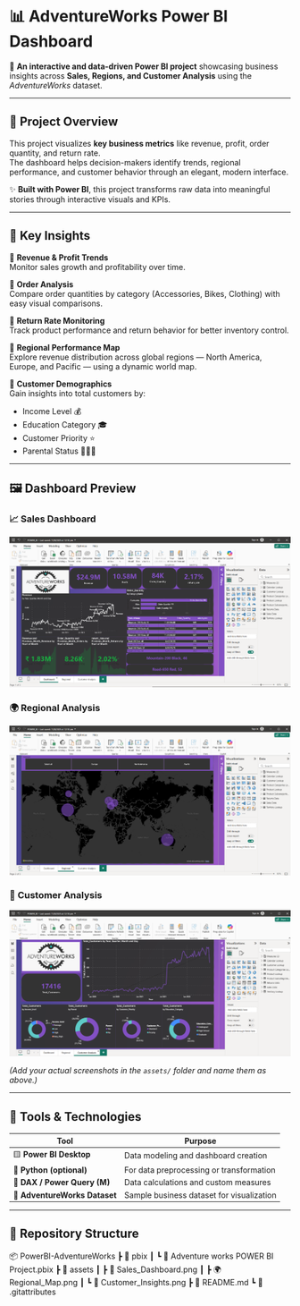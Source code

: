 # 📊 AdventureWorks Power BI Dashboard  

🚀 **An interactive and data-driven Power BI project** showcasing business insights across **Sales, Regions, and Customer Analysis** using the *AdventureWorks* dataset.

---

## 🧩 Project Overview  

This project visualizes **key business metrics** like revenue, profit, order quantity, and return rate.  
The dashboard helps decision-makers identify trends, regional performance, and customer behavior through an elegant, modern interface.  

✨ **Built with Power BI**, this project transforms raw data into meaningful stories through interactive visuals and KPIs.  

---

## 💼 Key Insights  

🔹 **Revenue & Profit Trends**  
Monitor sales growth and profitability over time.  

🔹 **Order Analysis**  
Compare order quantities by category (Accessories, Bikes, Clothing) with easy visual comparisons.  

🔹 **Return Rate Monitoring**  
Track product performance and return behavior for better inventory control.  

🔹 **Regional Performance Map**  
Explore revenue distribution across global regions — North America, Europe, and Pacific — using a dynamic world map.  

🔹 **Customer Demographics**  
Gain insights into total customers by:
- Income Level 💰  
- Education Category 🎓  
- Customer Priority ⭐  
- Parental Status 👨‍👩‍👧  

---

## 🖼️ Dashboard Preview  

### 📈 **Sales Dashboard**
![Sales Dashboard](assets/Sales_Dashboard.png)

### 🌍 **Regional Analysis**
![Regional Analysis](assets/Regional_Map.png)

### 👥 **Customer Analysis**
![Customer Analysis](assets/Customer_Insights.png)

*(Add your actual screenshots in the `assets/` folder and name them as above.)*

---

## 🧠 Tools & Technologies  

| Tool | Purpose |
|------|----------|
| 🟨 **Power BI Desktop** | Data modeling and dashboard creation |
| 🐍 **Python (optional)** | For data preprocessing or transformation |
| 🧮 **DAX / Power Query (M)** | Data calculations and custom measures |
| 📁 **AdventureWorks Dataset** | Sample business dataset for visualization |

---

## 📁 Repository Structure  

📦 PowerBI-AdventureWorks
┣ 📂 pbix
┃ ┗ 📄 Adventure works POWER BI Project.pbix
┣ 📂 assets
┃ ┣ 📸 Sales_Dashboard.png
┃ ┣ 🌍 Regional_Map.png
┃ ┗ 👥 Customer_Insights.png
┣ 📄 README.md
┗ 📄 .gitattributes
